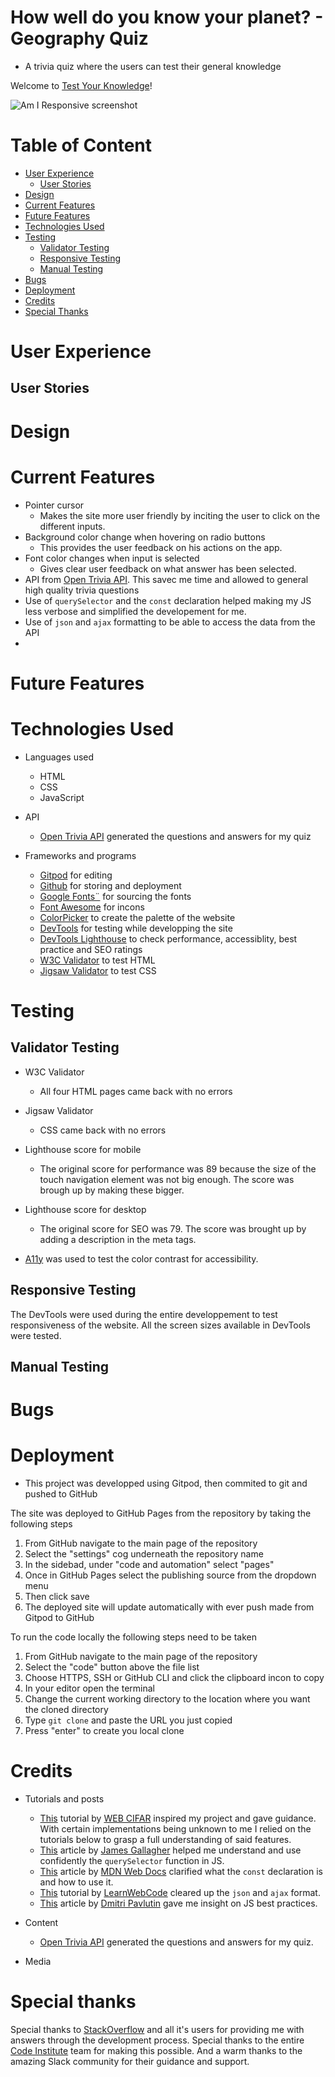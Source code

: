 # How well do you know your planet? - Geography Quiz 
- A trivia quiz where the users can test their general knowledge

Welcome to [Test Your Knowledge]()!

![Am I Responsive screenshot]()

# Table of Content
+ [User Experience](#user-experience)
  + [User Stories](#user-stories)
+ [Design](#design)
+ [Current Features](#current-features)
+ [Future Features](#future-features)
+ [Technologies Used](#technologies-used)
+ [Testing](#testing)
  + [Validator Testing](#validator-testing)
  + [Responsive Testing](#responsive-testing)
  + [Manual Testing](#manual-testing)
+ [Bugs](#bugs)
+ [Deployment](#deployment)
+ [Credits](#credits)
+ [Special Thanks](#special-thanks)


# User Experience
## User Stories

# Design

# Current Features

- Pointer cursor
  - Makes the site more user friendly by inciting the user to click on the different inputs.
- Background color change when hovering on radio buttons
  - This provides the user feedback on his actions on the app. 
- Font color changes when input is selected
  - Gives clear user feedback on what answer has been selected.
- API from [Open Trivia API](https://opentdb.com/api_config.php). This savec me time and allowed to general high quality trivia questions
- Use of ```querySelector``` and the ```const``` declaration helped making my JS less verbose and simplified the developement for me.
- Use of ```json``` and ```ajax``` formatting to be able to access the data from the API
- 

# Future Features

# Technologies Used
- Languages used
  - HTML
  - CSS
  - JavaScript
- API
  - [Open Trivia API](https://opentdb.com/api_config.php) generated the questions and answers for my quiz

- Frameworks and programs
  - [Gitpod](https://gitpod.io/workspaces) for editing
  - [Github](https://github.com/) for storing and deployment
  - [Google Fonts¨](https://fonts.google.com/) for sourcing the fonts
  - [Font Awesome](https://fontawesome.com/search?q=moon&s=solid%2Cbrands) for incons
  - [ColorPicker](https://imagecolorpicker.com/en) to create the palette of the website
  - [DevTools](https://developer.chrome.com/docs/devtools/) for testing while developping the site
  - [DevTools Lighthouse](https://developers.google.com/web/tools/lighthouse) to check performance, accessiblity, best practice and SEO ratings
  - [W3C Validator](https://www.stockvault.net/) to test HTML
  - [Jigsaw Validator](https://jigsaw.w3.org/css-validator/) to test CSS

# Testing

## Validator Testing

- W3C Validator
  - All four HTML pages came back with no errors
- Jigsaw Validator
  - CSS came back with no errors
- Lighthouse score for mobile
  - The original score for performance was 89 because the size of the touch navigation element was not big enough. The score was brough up by making these bigger.



- Lighthouse score for desktop
  - The original score for SEO was 79. The score was brought up by adding a description in the meta tags.



- [A11y](https://color.a11y.com/Contrast/) was used to test the color contrast for accessibility.



## Responsive Testing

The DevTools were used during the entire developpement to test responsiveness of the website. All the screen sizes available in DevTools were tested.

## Manual Testing

# Bugs

# Deployment 
- This project was developped using Gitpod, then commited to git and pushed to GitHub

The site was deployed to GitHub Pages from the repository by taking the following steps

  1. From GitHub navigate to the main page of the repository
  2. Select the "settings" cog underneath the repository name
  3. In the sidebad, under "code and automation" select "pages"
  4. Once in GitHub Pages select the publishing source from the dropdown menu
  5. Then click save
  6. The deployed site will update automatically with ever push made from Gitpod to GitHub

To run the code locally the following steps need to be taken
  1. From GitHub navigate to the main page of the repository
  2. Select the "code" button above the file list
  3. Choose HTTPS, SSH or GitHub CLI and click the clipboard incon to copy
  4. In your editor open the terminal
  5. Change the current working directory to the location where you want the cloned directory
  6. Type ```git clone``` and paste the URL you just copied
  7. Press "enter" to create you local clone


# Credits

- Tutorials and posts
  - [This](https://www.youtube.com/watch?v=qXXM9nVxLWk&t=855s) tutorial by [WEB CIFAR](https://www.youtube.com/c/WEBCIFAROfficial) inspired my project and gave guidance. With certain implementations being unknown to me I relied on the tutorials below to grasp a full understanding of said features.
  - [This](https://careerkarma.com/blog/javascript-queryselector-vs-getelementbyid/#:~:text=With%20a%20querySelector%20statement%2C%20you,an%20element%20by%20its%20ID.) article by [James Gallagher](https://careerkarma.com/blog/author/jamesgallagher/) helped me understand and use confidently the ```querySelector``` function in JS. 
  - [This](https://developer.mozilla.org/en-US/docs/Web/JavaScript/Reference/Statements/const) article by [MDN Web Docs](https://developer.mozilla.org/en-US/) clarified what the ```const``` declaration is and how to use it. 
  - [This](https://www.youtube.com/watch?v=rJesac0_Ftw) tutorial by [LearnWebCode](https://www.youtube.com/user/LearnWebCode) cleared up the ```json``` and ```ajax``` format.
  - [This](https://dmitripavlutin.com/javascript-variables-best-practices/#:~:text=const%20is%20a%20one%2Doff,prefer%20const%20%2C%20otherwise%20use%20let%20.) article by [Dmitri Pavlutin](https://dmitripavlutin.com/) gave me insight on JS best practices. 
- Content
  - [Open Trivia API](https://opentdb.com/api_config.php) generated the questions and answers for my quiz.

- Media


# Special thanks

Special thanks to [StackOverflow](https://stackoverflow.com/) and all it's users for providing me with answers through the development process. Special thanks to the entire [Code Institute](https://codeinstitute.net/global/) team for making this possible. And a warm thanks to the amazing Slack community for their guidance and support.
